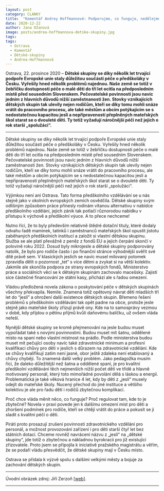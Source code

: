 ```yaml
---
layout: post
category: CLANKY
title:  "Komentář Andrey Hoffmannové: Podporujme, co funguje, nedělejme, co nefunguje! Dětské skupiny mají své nenahraditelné místo i v Ostravě"
date: 2020-12-22
author: Jana Ožanová
image: posts/andrea-hoffmannova-detske-skupiny.jpg
tags:
tags:
  - Ostrava
  - Komentář
  - Dětské-skupiny
  - Andrea-Hoffmannová
---
```


Ostrava, 22. prosince 2020 – **Dětské skupiny se díky několik let trvající podpoře Evropské unie staly důležitou součástí péče o předškoláky v Česku. Vyřešily hned několik problémů najednou. Naše země se totiž v žebříčku dostupnosti péče o malé děti do tří let ocitla na předposledním místě před sousedním Slovenskem. Pečovatelské povinnosti jsou navíc jedním z hlavních důvodů nižší zaměstnanosti žen. Stovky vznikajících dětských skupin tak ulevily nejen rodičům, kteří se díky tomu mohli snáze vrátit do pracovního procesu, ale také městům a obcím potýkajícím se s nedostatečnou kapacitou jeslí a nepřipraveností přeplněných mateřských škol starat se o dvouleté děti. Ty totiž vyžadují náročnější péči než jejich o rok starší „spolužáci“.**

<hr />

Dětské skupiny se díky několik let trvající podpoře Evropské unie staly důležitou součástí péče o předškoláky v Česku. Vyřešily hned několik problémů najednou. Naše země se totiž v žebříčku dostupnosti péče o malé děti do tří let ocitla na předposledním místě před sousedním Slovenskem.  Pečovatelské povinnosti jsou navíc jedním z hlavních důvodů nižší zaměstnanosti žen. Stovky vznikajících dětských skupin tak ulevily nejen rodičům, kteří se díky tomu mohli snáze vrátit do pracovního procesu, ale také městům a obcím potýkajícím se s nedostatečnou kapacitou jeslí a nepřipraveností přeplněných mateřských škol starat se o dvouleté děti. Ty totiž vyžadují náročnější péči než jejich o rok starší „spolužáci“.

Výjimkou není ani Ostrava. Tato forma předškolního vzdělávání se u nás stejně jako v okolních evropských zemích osvědčila. Dětské skupiny svým odlišným způsobem práce přinesly rodinám vítanou alternativu v nabídce předškolního vzdělání, jejich zánik tak potlačí různorodou nabídku v přístupu k výchově a předškolní výuce. A to přece nechceme!

Nutno říci, že to byly především relativně štědré dotační tituly, které dodaly odvahu řadě maminek, tatínků i zaměstnanců mateřských škol opustit jistotu zaběhaných předškolních institucí a založit si vlastní dětskou skupinu. Služba se ale platí převážně z peněz z fondů EU a jejich čerpání skončí v polovině roku 2022. Dosud byly mikrojesle a dětské skupiny podporovány natolik, že bylo pro rodiče často i po finanční stránce výhodnější svěřit své dítě právě sem. V klasických jeslích se navíc musel milovaný potomek zpravidla dělit o pozornost „tet“ s více dětmi a zvykat si na větší kolektiv. Jakmile ale skončila podpora ze strany evropských fondů, Ministerstvo práce a sociálních věcí se k dětským skupinám zachovalo macešsky. Zajistí sice částečné financování ze státní kasy, přichází ale s řadou omezení.

Vládou předložená novela zákona o poskytování péče v dětských skupinách všechny překvapila. Nemile. Znamená totiž opětovný návrat dětí mladších tří let do “jeslí” a ohrožení další existence dětských skupin. Břemeno řešení problémů s předškolním vzdělávání tak opět padne na obce, protože jesle stejně jako mateřské školy zřizují právě ony. Kde na to samosprávy vezmou v době, kdy přijdou o pětinu příjmů kvůli daňovému balíčku, už ovšem vláda neřeší.

Nynější dětské skupiny se kromě přejmenování na jesle budou muset vypořádat také s novými povinnostmi. Budou muset mít šatnu, oddělené místo na spaní nebo vlastní místnost na prádlo. Podle ministerstva budou muset mít pečující osoby navíc také zdravotnické minimum a profesní kvalifikaci chůvy pro děti v jeslích s důrazem na zdravotnické vzdělání. Kde se chůvy kvalifikují zatím není jasné, obor ještě zdaleka není etablovaný a chůvy chybějí. To znamená další velký problém. Jako pedagožka musím říci, že daleko důležitější než šatna a oddělené spaní, je pro kvalitní předškolní vzdělávání těch nejmenších nižší počet dětí ve třídě a hlavně motivovaný personál, který toto mimořádné povolání dělá s láskou a energií. Problematická je také věková hranice 4 let, kdy by děti z „jeslí“ musely odejít do mateřské školy. Nucený přechod do jiné instituce a většího kolektivu je ale pro řadu dětí i rodičů zbytečnou komplikací.

Proč chce vláda měnit něco, co funguje? Proč regulovat tam, kde to je zbytečné? Novela v praxi povede jen k dalšímu omezení míst pro děti a zhoršení podmínek pro rodiče, kteří se chtějí vrátit do práce a pokusit se ji sladit s kvalitní péčí o děti.

Piráti proto prosazují zrušení povinnosti zdravotnického vzdělání pro personál, a možnost provozování zařízení i pro děti starší čtyř let bez státních dotací. Chceme rovněž navrácení názvu z „jeslí“ na „dětské skupiny“, jde totiž o zbytečnou a nákladnou byrokracii pro již existující zřizovatele. Proto jsem se připojila k iniciativě pražského magistrátu a věřím, že se podaří vládu přesvědčit, že dětské skupiny mají v Česku místo.

Ostrava se přidala k výzvě spolu s dalšími velkými městy a bojuje za zachování dětských skupin.

---

Úvodní obrázek zdroj: Jiří Zerzoň \[[web](https://www.zerzon.cz/)\].

- - -
